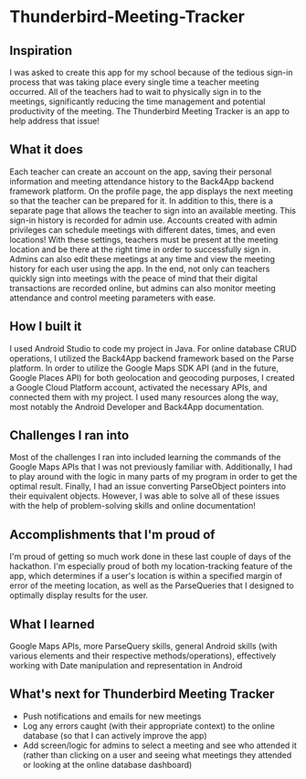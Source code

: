 # Thunderbird-Meeting-Tracker

## Inspiration
I was asked to create this app for my school because of the tedious sign-in process that was taking place every single time
a teacher meeting occurred. All of the teachers had to wait to physically sign in to the meetings, significantly reducing the
time management and potential productivity of the meeting. The Thunderbird Meeting Tracker is an app to help address that issue!

## What it does
Each teacher can create an account on the app, saving their personal information and meeting attendance history to the Back4App
backend framework platform. On the profile page, the app displays the next meeting so that the teacher can be prepared for it. 
In addition to this, there is a separate page that allows the teacher to sign into an available meeting. This sign-in history is
recorded for admin use. Accounts created with admin privileges can schedule meetings with different dates, times, and even 
locations! With these settings, teachers must be present at the meeting location and be there at the right time in order to 
successfully sign in. Admins can also edit these meetings at any time and view the meeting history for each user using the app.
In the end, not only can teachers quickly sign into meetings with the peace of mind that their digital transactions are recorded 
online, but admins can also monitor meeting attendance and control meeting parameters with ease.

## How I built it
I used Android Studio to code my project in Java. For online database CRUD operations, I utilized the Back4App backend framework
based on the Parse platform. In order to utilize the Google Maps SDK API (and in the future, Google Places API) for both geolocation
and geocoding purposes, I created a Google Cloud Platform account, activated the necessary APIs, and connected them with my project.
I used many resources along the way, most notably the Android Developer and Back4App documentation.

## Challenges I ran into
Most of the challenges I ran into included learning the commands of the Google Maps APIs that I was not previously familiar with.
Additionally, I had to play around with the logic in many parts of my program in order to get the optimal result. Finally, I had
an issue converting ParseObject pointers into their equivalent objects. However, I was able to solve all of these issues with the
help of problem-solving skills and online documentation!

## Accomplishments that I'm proud of
I'm proud of getting so much work done in these last couple of days of the hackathon. I'm especially proud of both my 
location-tracking feature of the app, which determines if a user's location is within a specified margin of error of the meeting
location, as well as the ParseQueries that I designed to optimally display results for the user.

## What I learned
Google Maps APIs, more ParseQuery skills, general Android skills (with various elements and their respective methods/operations),
effectively working with Date manipulation and representation in Android

## What's next for Thunderbird Meeting Tracker
- Push notifications and emails for new meetings
- Log any errors caught (with their appropriate context) to the online database (so that I can actively improve the app)
- Add screen/logic for admins to select a meeting and see who attended it (rather than clicking on a user and seeing what meetings
  they attended or looking at the online database dashboard)
